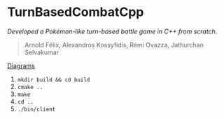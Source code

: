 # TurnBasedCombatCpp

*Developed a Pokémon-like turn-based battle game in C++ from scratch.*

> Arnold Félix, Alexandros Kossyfidis, Rémi Ovazza, Jathurchan Selvakumar

[Diagrams](https://lucid.app/lucidchart/a4832a55-a428-40f2-9299-46b032cec308/edit?beaconFlowId=120BA2691849CF02&invitationId=inv_9d927b4a-bfae-4922-ab5b-9ffb3b15f87e&page=0_0#)

1. `mkdir build && cd build`
2. `cmake ..`
3. `make`
4. `cd ..`
4. `./bin/client`
